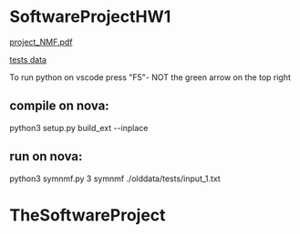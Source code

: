 # SoftwareProjectHW1

[project_NMF.pdf](https://github.com/Frostswing/TheSoftwareProject/files/12523480/project_NMF.pdf)

[tests data](https://docs.google.com/spreadsheets/d/1-6MauHUQOco9jXE3B6dBwO4hImGQSyMZbodNBbdyvIw/edit)

To run python on vscode press "F5"- NOT the green arrow on the top right

## compile on nova:
python3 setup.py build_ext --inplace

## run on nova:
python3 symnmf.py 3 symnmf ./olddata/tests/input_1.txt

# TheSoftwareProject
